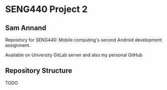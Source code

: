 # SENG440 Project 2
## Sam Annand

Repository for SENG440: Mobile computing's second Android development assignment.

Available on University GitLab server and also my personal GitHub


## Repository Structure

TODO